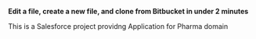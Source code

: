 **Edit a file, create a new file, and clone from Bitbucket in under 2 minutes**

This is a Salesforce project providng Application for Pharma domain 

